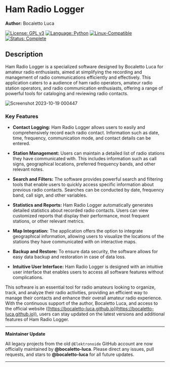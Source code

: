 # Ham Radio Logger

**Author:** Bocaletto Luca

[![License: GPL v3](https://img.shields.io/badge/License-GPLv3-blue?style=for-the-badge&logo=gnu)](LICENSE) [![Language: Python](https://img.shields.io/badge/Language-Python-blue?style=for-the-badge&logo=python)](https://www.python.org/) [![Linux-Compatible](https://img.shields.io/badge/Linux-Compatible-blue?style=for-the-badge&logo=linux)](https://www.kernel.org/) [![Status: Complete](https://img.shields.io/badge/Status-Complete-brightgreen?style=for-the-badge)](https://github.com/bocaletto-luca/Directory-Monitor)

## Description

Ham Radio Logger is a specialized software designed by Bocaletto Luca for amateur radio enthusiasts, aimed at simplifying the recording and management of radio communications efficiently and effectively. This application caters to a audience of ham radio operators, amateur radio station operators, and radio communication enthusiasts, offering a range of powerful tools for cataloging and reviewing radio contacts.

![Screenshot 2023-10-19 000447](https://github.com/elektronoide/Ham-Radio-Logger/assets/134635227/aa7ab16b-811f-4f3f-aedb-1609c6e73c14)

### Key Features

- **Contact Logging:** Ham Radio Logger allows users to easily and comprehensively record each radio contact. Information such as date, time, frequency, communication mode, and contact details can be entered.

- **Station Management:** Users can maintain a detailed list of radio stations they have communicated with. This includes information such as call signs, geographical locations, preferred frequency bands, and other relevant notes.

- **Search and Filters:** The software provides powerful search and filtering tools that enable users to quickly access specific information about previous radio contacts. Searches can be conducted by date, frequency band, call sign, and other variables.

- **Statistics and Reports:** Ham Radio Logger automatically generates detailed statistics about recorded radio contacts. Users can view customized reports that display their performance, most frequent stations, or other relevant metrics.

- **Map Integration:** The application offers the option to integrate geographical information, allowing users to visualize the locations of the stations they have communicated with on interactive maps.

- **Backup and Restore:** To ensure data security, the software allows for easy data backup and restoration in case of data loss.

- **Intuitive User Interface:** Ham Radio Logger is designed with an intuitive user interface that enables users to access all software features without complications.

This software is an essential tool for radio amateurs looking to organize, track, and analyze their radio activities, providing an efficient way to manage their contacts and enhance their overall amateur radio experience. With the continuous support of the author, Bocaletto Luca, and access to the official website ([https://bocaletto-luca.github.io](https://bocaletto-luca.github.io)), users can stay updated on the latest versions and additional features of Ham Radio Logger.

---

**Maintainer Update**

All legacy projects from the old `@Elektronoide` GitHub account are now officially maintained by **@bocaletto-luca**. Please direct any issues, pull requests, and stars to **@bocaletto-luca** for all future updates.

---
